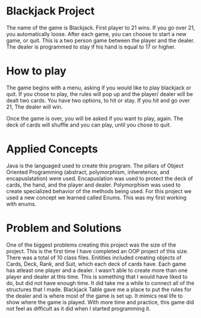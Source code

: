 # Blackjack Project
The name of the game is Blackjack. First player to 21 wins. If you go over 21,
you automatically loose. After each game, you can choose to start a new game, or
quit. This is a two person game between the player and the dealer. The dealer is 
programmed to stay if his hand is equal to 17 or higher. 

# How to play
The game begins with a menu, asking if you would like to play blackjack or quit.
If you chose to play, the rules will pop up and the player/ dealer will be dealt 
two cards. You have two options, to hit or stay. If you hit and go over 21, The 
dealer will win. 

Once the game is over, you will be asked if you want to play, again. The deck 
of cards will shuffle and you can play, until you chose to quit. 

# Applied Concepts
Java is the languaged used to create this program. The pillars of Object Oriented
Programming (abstract, polymorphism, inheretence, and encapuslatation) were used. 
Encapuslation was used to protect the deck of cards, the hand, and the player and
dealer. Polymorphism was used to create specialized behavior of the methods being
used. For this project we used a new concept we learned called Enums. This was my first 
working with enums.


# Problem and Solutions
One of the biggest problems creating this project was the size of the project. 
This is the first time I have completed an OOP project of this size. There was a
total of 10 class files. Enitities included creating objects of Cards, Deck, Rank,
and Suit, which each deck of cards have. Each game has atleast one player and a 
dealer. I wasn't able to create more than one player and dealer at this time. 
This is something that I would have liked to do, but did not have enough time.
It did take me a while to connect all of the structures that I made. Blackjack
Table gave me a place to put the rules for the dealer and is where most of the
game is set up. It mimics real life to show where the game is played. With more time
and practice, this game did not feel as difficult as it did when I started programming 
it. 
